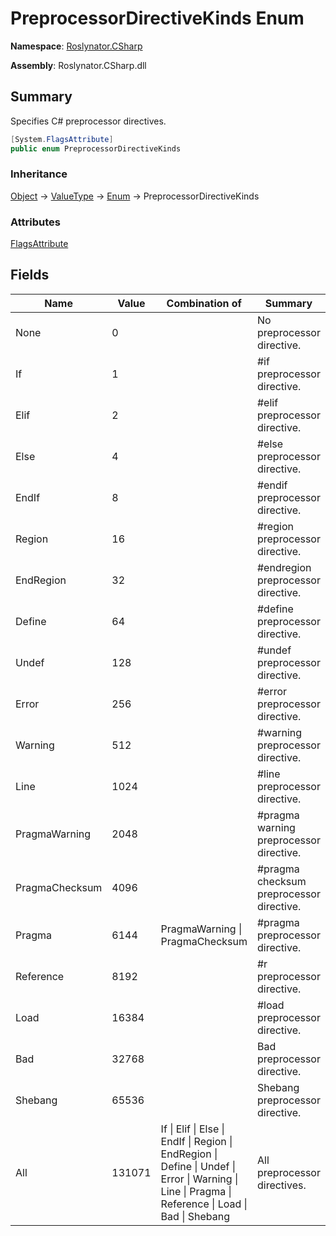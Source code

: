 # PreprocessorDirectiveKinds Enum

**Namespace**: [Roslynator.CSharp](../README.md)

**Assembly**: Roslynator\.CSharp\.dll

## Summary

Specifies C\# preprocessor directives\.

```csharp
[System.FlagsAttribute]
public enum PreprocessorDirectiveKinds
```

### Inheritance

[Object](https://docs.microsoft.com/en-us/dotnet/api/system.object) &#x2192; [ValueType](https://docs.microsoft.com/en-us/dotnet/api/system.valuetype) &#x2192; [Enum](https://docs.microsoft.com/en-us/dotnet/api/system.enum) &#x2192; PreprocessorDirectiveKinds

### Attributes

[FlagsAttribute](https://docs.microsoft.com/en-us/dotnet/api/system.flagsattribute)

## Fields

| Name | Value | Combination of | Summary |
| ---- | ----- | -------------- | ------- |
| None | 0 | | No preprocessor directive\. |
| If | 1 | | \#if preprocessor directive\. |
| Elif | 2 | | \#elif preprocessor directive\. |
| Else | 4 | | \#else preprocessor directive\. |
| EndIf | 8 | | \#endif preprocessor directive\. |
| Region | 16 | | \#region preprocessor directive\. |
| EndRegion | 32 | | \#endregion preprocessor directive\. |
| Define | 64 | | \#define preprocessor directive\. |
| Undef | 128 | | \#undef preprocessor directive\. |
| Error | 256 | | \#error preprocessor directive\. |
| Warning | 512 | | \#warning preprocessor directive\. |
| Line | 1024 | | \#line preprocessor directive\. |
| PragmaWarning | 2048 | | \#pragma warning preprocessor directive\. |
| PragmaChecksum | 4096 | | \#pragma checksum preprocessor directive\. |
| Pragma | 6144 | PragmaWarning \| PragmaChecksum | \#pragma preprocessor directive\. |
| Reference | 8192 | | \#r preprocessor directive\. |
| Load | 16384 | | \#load preprocessor directive\. |
| Bad | 32768 | | Bad preprocessor directive\. |
| Shebang | 65536 | | Shebang preprocessor directive\. |
| All | 131071 | If \| Elif \| Else \| EndIf \| Region \| EndRegion \| Define \| Undef \| Error \| Warning \| Line \| Pragma \| Reference \| Load \| Bad \| Shebang | All preprocessor directives\. |

